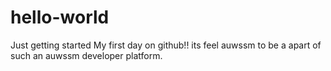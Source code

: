 # hello-world
Just getting started
My first day on github!!
its feel auwssm to be a apart of such an auwssm developer platform.
